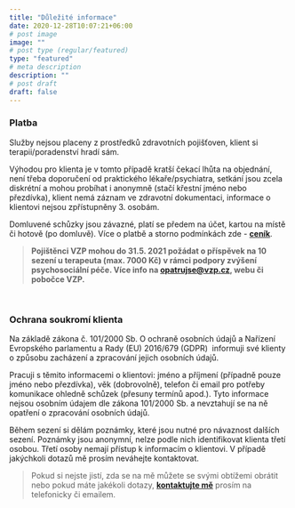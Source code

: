 ```yaml
---
title: "Důležité informace"
date: 2020-12-28T10:07:21+06:00
# post image
image: ""
# post type (regular/featured)
type: "featured"
# meta description
description: ""
# post draft
draft: false
---
```


### Platba
Služby nejsou placeny z prostředků zdravotních pojišťoven, klient si terapii/poradenství hradí sám.

Výhodou pro klienta je v tomto případě kratší čekací lhůta na objednání, není třeba doporučení od praktického lékaře/psychiatra, setkání jsou zcela diskrétní a mohou probíhat i anonymně (stačí křestní jméno nebo přezdívka), klient nemá záznam ve zdravotní dokumentaci, informace o klientovi nejsou zpřístupněny 3. osobám.

Domluvené schůzky jsou závazné, platí se předem na účet, kartou na místě či hotově (po domluvě). Více o platbě a storno podmínkách zde - [**ceník**](/pricing).

> **Pojištěnci VZP mohou do 31.5. 2021 požádat o příspěvek na  10 sezení u terapeuta (max. 7000 Kč) v rámci podpory zvýšení psychosociální péče. Více info na opatrujse@vzp.cz, webu či pobočce VZP.**

<br>

### Ochrana soukromí klienta
Na základě zákona č. 101/2000 Sb. O ochraně osobních údajů a Nařízení Evropského parlamentu a Rady (EU) 2016/679 (GDPR)  informuji své klienty o způsobu zacházení a zpracování jejich osobních údajů.

Pracuji s těmito informacemi o klientovi: jméno a příjmení (případně pouze jméno nebo přezdívka), věk (dobrovolně), telefon či email pro potřeby komunikace ohledně schůzek (přesuny termínů apod.). Tyto informace nejsou osobním údajem dle zákona 101/2000 Sb. a nevztahují se na ně opatření o zpracování osobních údajů.

Během sezení si dělám poznámky, které jsou nutné pro návaznost dalších sezení. Poznámky jsou anonymní, nelze podle nich identifikovat klienta třetí osobou. Třetí osoby nemají přístup k informacím o klientovi.
V případě jakýchkoli dotazů mě prosím neváhejte kontaktovat.

> Pokud si nejste jistí, zda se na mě můžete se svými obtížemi obrátit nebo pokud máte jakékoli dotazy, [**kontaktujte mě**](/contact) prosím na telefonicky či emailem.
